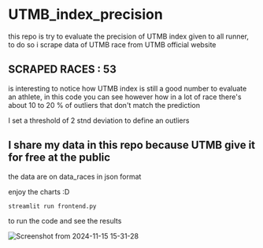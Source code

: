 # UTMB_index_precision
this repo is try to evaluate the precision of UTMB index given to all runner, to do so i scrape data of UTMB race from UTMB official website

## SCRAPED RACES : 53

is interesting to notice how UTMB index is still a good number to evaluate an athlete, in this code you can see however how in a lot of race there's about 10 to 20 % of outliers that don't match the prediction

I set a threshold of 2 stnd deviation to define an outliers 

## I share my data in this repo because UTMB give it for free at the public 

the data are on data_races in json format

enjoy the charts :D 

```bash
streamlit run frontend.py
```
to run the code and see the results 

![Screenshot from 2024-11-15 15-31-28](https://github.com/user-attachments/assets/f68d4482-83be-4fc1-bc22-89a2041c4180)
